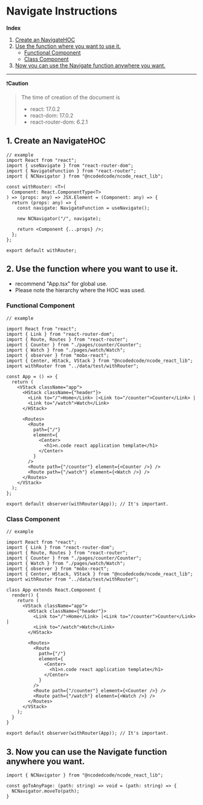 # Navigate Instructions

**Index**

1. [Create an NavigateHOC](#use1)
2. [Use the function where you want to use it.](#use2)
    - [Functional Component](#use2-1)
    - [Class Component](#use2-2)
3. [Now you can use the Navigate function anywhere you want.](#use3)

---


❗️**Caution**
> The time of creation of the document is   
> - react: 17.0.2
> - react-dom: 17.0.2
> - react-router-dom: 6.2.1
  

## 1. Create an NavigateHOC <a id="use1"></a>

```tsx
// example
import React from "react";
import { useNavigate } from "react-router-dom";
import { NavigateFunction } from "react-router";
import { NCNavigator } from "@ncodedcode/ncode_react_lib";

const withRouter: <T>(
  Component: React.ComponentType<T>
) => (props: any) => JSX.Element = (Component: any) => {
  return (props: any) => {
    const navigate: NavigateFunction = useNavigate();

    new NCNavigator("/", navigate);

    return <Component {...props} />;
  };
};

export default withRouter;
```



## 2. Use the function where you want to use it.  <a id="use2"></a>
- recommend "App.tsx" for global use.
- Please note the hierarchy where the HOC was used.


### Functional Component  <a id="use2-1"></a>

```tsx
// example

import React from "react";
import { Link } from "react-router-dom";
import { Route, Routes } from "react-router";
import { Counter } from "./pages/counter/Counter";
import { Watch } from "./pages/watch/Watch";
import { observer } from "mobx-react";
import { Center, HStack, VStack } from "@ncodedcode/ncode_react_lib";
import withRouter from "../data/test/withRouter";

const App = () => {
  return (
    <VStack className="app">
      <HStack className={"header"}>
        <Link to="/">Home</Link> |<Link to="/counter">Counter</Link> |
        <Link to="/watch">Watch</Link>
      </HStack>

      <Routes>
        <Route
          path={"/"}
          element={
            <Center>
              <h1>n.code react application template</h1>
            </Center>
          }
        />
        <Route path={"/counter"} element={<Counter />} />
        <Route path={"/watch"} element={<Watch />} />
      </Routes>
    </VStack>
  );
};

export default observer(withRouter(App)); // It's important.
```

### Class Component  <a id="use2-2"></a>

```tsx
// example

import React from "react";
import { Link } from "react-router-dom";
import { Route, Routes } from "react-router";
import { Counter } from "./pages/counter/Counter";
import { Watch } from "./pages/watch/Watch";
import { observer } from "mobx-react";
import { Center, HStack, VStack } from "@ncodedcode/ncode_react_lib";
import withRouter from "../data/test/withRouter";

class App extends React.Component {
  render() {
    return (
      <VStack className="app">
        <HStack className={"header"}>
          <Link to="/">Home</Link> |<Link to="/counter">Counter</Link> |
          <Link to="/watch">Watch</Link>
        </HStack>

        <Routes>
          <Route
            path={"/"}
            element={
              <Center>
                <h1>n.code react application template</h1>
              </Center>
            }
          />
          <Route path={"/counter"} element={<Counter />} />
          <Route path={"/watch"} element={<Watch />} />
        </Routes>
      </VStack>
    );
  }
}

export default observer(withRouter(App)); // It's important.
```



## 3. Now you can use the Navigate function anywhere you want.  <a id="use3"></a>

```tsx
import { NCNavigator } from "@ncodedcode/ncode_react_lib";

const goToAnyPage: (path: string) => void = (path: string) => {
  NCNavigator.moveTo(path);
}
```

